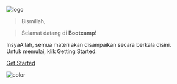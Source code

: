 <!-- logo -->
![logo](_media/logo.svg)

> Bismillah,

> Selamat datang di **Bootcamp!**

InsyaAllah, semua materi akan disampaikan secara berkala disini.  
Untuk memulai, klik Getting Started:

[Get Started](/day1.md)

<!-- background color -->
![color](#fff)